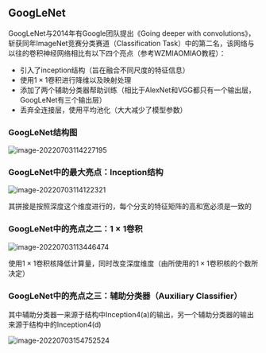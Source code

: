 ## GoogLeNet

GoogLeNet与2014年有Google团队提出《Going deeper with convolutions》，斩获同年ImageNet竞赛分类赛道（Classification Task）中的第二名，该网络与以往的卷积神经网络相比有以下四个亮点（参考WZMIAOMIAO教程）：

- 引入了inception结构（旨在融合不同尺度的特征信息）
- 使用$1\times1$卷积进行降维以及映射处理
- 添加了两个辅助分类器帮助训练（相比于AlexNet和VGG都只有一个输出层，GoogLeNet有三个输出层）
- 丢弃全连接层，使用平均池化（大大减少了模型参数）

### GoogLeNet结构图

![image-20220703114227195](https://gitee.com/sirwenhao/images/raw/master/image-20220703114227195.png)

### GoogLeNet中的最大亮点：Inception结构

![image-20220703114122321](https://gitee.com/sirwenhao/images/raw/master/image-20220703114122321.png)

其拼接是按照深度这个维度进行的，每个分支的特征矩阵的高和宽必须是一致的

### GoogLeNet中的亮点之二：$1\times1$卷积

![image-20220703113446474](https://gitee.com/sirwenhao/images/raw/master/image-20220703113446474.png)

使用$1\times1$卷积核降低计算量，同时改变深度维度（由所使用的$1\times1$卷积核的个数所决定）

### GoogLeNet中的亮点之三：辅助分类器（Auxiliary  Classifier）

其中辅助分类器一来源于结构中Inception4(a)的输出，另一个辅助分类器的输出来源于结构中的Inception4(d)

![image-20220703154752524](https://gitee.com/sirwenhao/images/raw/master/image-20220703154752524.png)
